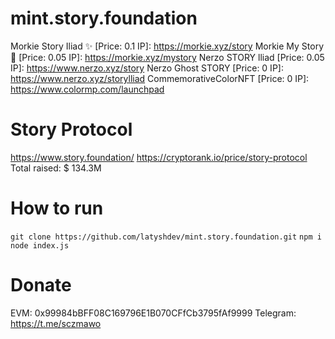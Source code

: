 # mint.story.foundation

Morkie Story Iliad ✨ [Price: 0.1 IP]: https://morkie.xyz/story
Morkie My Story 🦋 [Price: 0.05 IP]: https://morkie.xyz/mystory
Nerzo STORY lliad [Price: 0.05 IP]: https://www.nerzo.xyz/story
Nerzo Ghost STORY [Price: 0 IP]: https://www.nerzo.xyz/storylliad
CommemorativeColorNFT [Price: 0 IP]: https://www.colormp.com/launchpad

# Story Protocol 

https://www.story.foundation/
https://cryptorank.io/price/story-protocol
Total raised: $ 134.3M


# How to run
```git clone https://github.com/latyshdev/mint.story.foundation.git```
```npm i```
```node index.js```

# Donate
EVM: 0x99984bBFF08C169796E1B070CFfCb3795fAf9999
Telegram: https://t.me/sczmawo